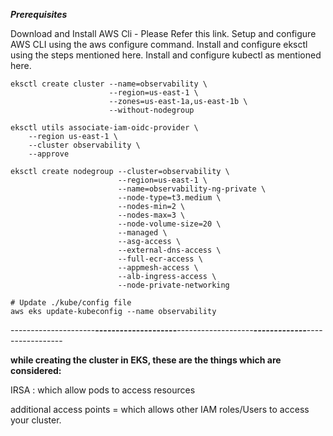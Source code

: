 ***Prerequisites***  

Download and Install AWS Cli - Please Refer this link.
Setup and configure AWS CLI using the aws configure command.
Install and configure eksctl using the steps mentioned here.
Install and configure kubectl as mentioned here.


```
eksctl create cluster --name=observability \
                      --region=us-east-1 \
                      --zones=us-east-1a,us-east-1b \
                      --without-nodegroup
```

```
eksctl utils associate-iam-oidc-provider \
    --region us-east-1 \
    --cluster observability \
    --approve
```
```
eksctl create nodegroup --cluster=observability \
                        --region=us-east-1 \
                        --name=observability-ng-private \
                        --node-type=t3.medium \
                        --nodes-min=2 \
                        --nodes-max=3 \
                        --node-volume-size=20 \
                        --managed \
                        --asg-access \
                        --external-dns-access \
                        --full-ecr-access \
                        --appmesh-access \
                        --alb-ingress-access \
                        --node-private-networking

# Update ./kube/config file
aws eks update-kubeconfig --name observability
```

---------------------****************--------------------****************-------------------***************-------------***************-----------------

****while creating the cluster in EKS, these are the things which are considered:****  

IRSA : which allow pods to access resources  

additional access points = which allows other IAM roles/Users to access your cluster.

